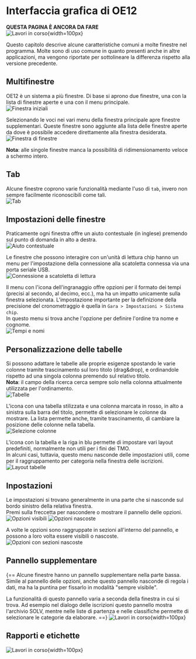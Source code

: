 # Interfaccia grafica di OE12

**QUESTA PAGINA È ANCORA DA FARE**  
![Lavori in corso](../../img/lavori_in_corso.png){width=100px}

Questo capitolo descrive alcune caratteristiche comuni a molte finestre nel programma. Molte sono di uso comune in quanto presenti anche in altre applicazioni, ma vengono riportate per sottolineare la differenza rispetto alla versione precedente.

## Multifinestre

OE12 è un sistema a più finestre. Di base si aprono due finestre, una con la lista di finestre aperte e una con il menu principale.  
![Finestra iniziali](inc/gui_finestre_iniziali.png)

Selezionando le voci nei vari menu della finestra principale apre finestre supplementari. Queste finestre sono aggiunte alla lista delle finestre aperte da dove è possibile accedere direttamente alla finestra desiderata.  
![Finestra di finestre](inc/gui_finestre.png)  

**Nota**: alle singole finestre manca la possibilità di ridimensionamento veloce a schermo intero.  

## Tab

Alcune finestre coprono varie funzionalità mediante l'uso di `tab`, invero non sempre facilmente riconoscibili come tali.  
![Tab](inc/gui_tab.png)

## Impostazioni delle finestre

Praticamente ogni finestra offre un aiuto contestuale (in inglese) premendo sul punto di domanda in alto a destra.  
![Aiuto contestuale](inc/gui_aiuto.png)  
  
Le finestre che possono interagire con un'unità di lettura chip hanno un menu per l'impostazione della connessione alla scatoletta connessa via una porta seriale USB.  
![Connessione a scatoletta di lettura](inc/gui_chip.png)  
  
Il menu con l'icona dell'ingranaggio offre opzioni per il formato dei tempi (precisi al secondo, al decimo, ecc.), ma ha un impatto unicamente sulla finestra selezionata. L'impostazione importante per la definizione della precisione del cronometraggio è quella in `Gara > Impostazioni > Sistema chip`.  
In questo menu si trova anche l'opzione per definire l'ordine tra nome e cognome.  
![Tempi e nomi](inc/gui_tempi_nomi.png)

## Personalizzazione delle tabelle

Si possono adattare le tabelle alle proprie esigenze spostando le varie colonne tramite trascinamento sul loro titolo (drag&drop), e ordinandole rispetto ad una singola colonna premendo sul relativo titolo.  
**Nota**: il campo della ricerca cerca sempre solo nella colonna attualmente utilizzata per l'ordinamento.  
![Tabelle](inc/gui_tabella.png)  
  
L'icona con una tabella stilizzata e una colonna marcata in rosso, in alto a sinistra sulla barra del titolo, permette di selezionare le colonne da mostrare. La lista permette anche, tramite trascinamento, di cambiare la posizione delle colonne nella tabella.  
![Selezione colonne](inc/gui_selezione_colonne.png)  
  
L'icona con la tabella e la riga in blu permette di impostare vari layout predefiniti, normalmente non utili per i fini dei TMO.  
In alcuni casi, tuttavia, questo menu nasconde delle impostazioni utili, come per il raggruppamento per categoria nella finestra delle iscrizioni.  
![Layout tabelle](inc/gui_layout_tabella.png)  

## Inpostazioni

Le impostazioni si trovano generalmente in una parte che si nasconde sul bordo sinistro della relativa finestra.  
Premi sulla freccetta per nascondere o mostrare il pannello delle opzioni.  
![Opzioni visibili](inc/gui_opzioni_aperte.png) ![Opzioni nascoste](inc/gui_opzioni_chiuse.png)  
  
A volte le opzioni sono raggruppate in sezioni all'interno del pannello, e possono a loro volta essere visibili o nascoste.   
![Opzioni con sezioni nascoste](inc/gui_opzioni_aperte_chiuse.png)

## Pannello supplementare
{==
Alcune finestre hanno un pannello supplementare nella parte bassa. Simile al pannello delle
opzioni, anche questo pannello nasconde di regola i dati, ma ha la puntina per fissarlo in
modalità "sempre visibile".

La funzionalità di questo pannello varia a seconda della finestra in cui si trova.
Ad esempio nel dialogo delle iscrizioni questo pannello mostra l'archivio SOLV, mentre nelle
liste di partenza e nelle classifiche permette di selezionare le categorie da elaborare.
==}
![Lavori in corso](../../img/lavori_in_corso.png){width=100px}

## Rapporti e etichette

![Lavori in corso](../../img/lavori_in_corso.png){width=100px}

